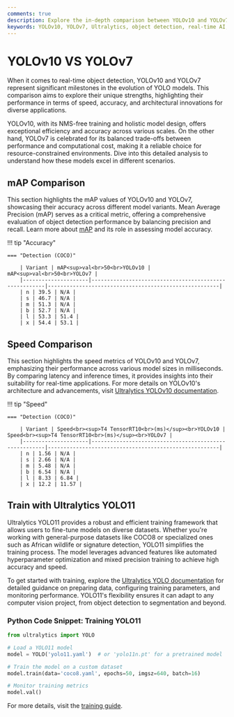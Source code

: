```yaml
---
comments: true
description: Explore the in-depth comparison between YOLOv10 and YOLOv7, two cutting-edge models in real-time object detection. Discover their performance metrics, innovations, and suitability for edge AI and computer vision applications.
keywords: YOLOv10, YOLOv7, Ultralytics, object detection, real-time AI, edge AI, computer vision
---
```


# YOLOv10 VS YOLOv7

When it comes to real-time object detection, YOLOv10 and YOLOv7 represent significant milestones in the evolution of YOLO models. This comparison aims to explore their unique strengths, highlighting their performance in terms of speed, accuracy, and architectural innovations for diverse applications.

YOLOv10, with its NMS-free training and holistic model design, offers exceptional efficiency and accuracy across various scales. On the other hand, YOLOv7 is celebrated for its balanced trade-offs between performance and computational cost, making it a reliable choice for resource-constrained environments. Dive into this detailed analysis to understand how these models excel in different scenarios.


## mAP Comparison

This section highlights the mAP values of YOLOv10 and YOLOv7, showcasing their accuracy across different model variants. Mean Average Precision (mAP) serves as a critical metric, offering a comprehensive evaluation of object detection performance by balancing precision and recall. Learn more about [mAP](https://www.ultralytics.com/glossary/mean-average-precision-map) and its role in assessing model accuracy.


!!! tip "Accuracy"

	=== "Detection (COCO)"

		| Variant | mAP<sup>val<br>50<br>YOLOv10 | mAP<sup>val<br>50<br>YOLOv7 |
		|---------------------|-------------------------------------------------------|-------------------------------------------------------|
		| n | 39.5 | N/A |
		| s | 46.7 | N/A |
		| m | 51.3 | N/A |
		| b | 52.7 | N/A |
		| l | 53.3 | 51.4 |
		| x | 54.4 | 53.1 |
		

## Speed Comparison

This section highlights the speed metrics of YOLOv10 and YOLOv7, emphasizing their performance across various model sizes in milliseconds. By comparing latency and inference times, it provides insights into their suitability for real-time applications. For more details on YOLOv10's architecture and advancements, visit [Ultralytics YOLOv10 documentation](https://docs.ultralytics.com/models/yolov10/).


!!! tip "Speed"

	=== "Detection (COCO)"

		| Variant | Speed<br><sup>T4 TensorRT10<br>(ms)</sup><br>YOLOv10 | Speed<br><sup>T4 TensorRT10<br>(ms)</sup><br>YOLOv7 |
		|---------------------|-------------------------------------------------------|-------------------------------------------------------|
		| n | 1.56 | N/A |
		| s | 2.66 | N/A |
		| m | 5.48 | N/A |
		| b | 6.54 | N/A |
		| l | 8.33 | 6.84 |
		| x | 12.2 | 11.57 |

## Train with Ultralytics YOLO11

Ultralytics YOLO11 provides a robust and efficient training framework that allows users to fine-tune models on diverse datasets. Whether you're working with general-purpose datasets like COCO8 or specialized ones such as African wildlife or signature detection, YOLO11 simplifies the training process. The model leverages advanced features like automated hyperparameter optimization and mixed precision training to achieve high accuracy and speed.

To get started with training, explore the [Ultralytics YOLO documentation](https://docs.ultralytics.com/guides/) for detailed guidance on preparing data, configuring training parameters, and monitoring performance. YOLO11's flexibility ensures it can adapt to any computer vision project, from object detection to segmentation and beyond.

### Python Code Snippet: Training YOLO11

```python
from ultralytics import YOLO

# Load a YOLO11 model
model = YOLO('yolo11.yaml')  # or 'yolo11n.pt' for a pretrained model

# Train the model on a custom dataset
model.train(data='coco8.yaml', epochs=50, imgsz=640, batch=16)

# Monitor training metrics
model.val()
```

For more details, visit the [training guide](https://docs.ultralytics.com/modes/train/).

